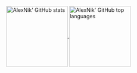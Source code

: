 <a href="https://github.com/AlexNik">
  <img align="center" height="165em" src="https://github-readme-stats.vercel.app/api?username=AlexNik&show_icons=true&theme=dracula&hide_border=true&count_private=true&include_all_commits=true" alt="AlexNik' GitHub stats" />
  <img align="center" height="165em" src="https://github-readme-stats.vercel.app/api/top-langs/?username=AlexNik&theme=dracula&hide_border=true&layout=compact&include_all_commits=true" alt="AlexNik' GitHub top languages" />
</a>
